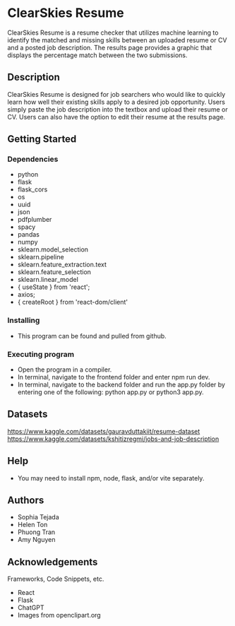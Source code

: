 <!---BeachHacks8.0-->
# ClearSkies Resume

ClearSkies Resume is a resume checker that utilizes machine learning to identify the matched and missing skills between an uploaded resume or CV and a posted job description. The results page provides a graphic that displays the percentage match between the two submissions.

## Description
ClearSkies Resume is designed for job searchers who would like to quickly learn how well their existing skills apply to a desired job opportunity. Users simply paste the job description into the textbox and upload their resume or CV. Users can also have the option to edit their resume at the results page.

## Getting Started

### Dependencies

- python
- flask
- flask_cors
- os
- uuid
- json
- pdfplumber
- spacy
- pandas
- numpy
- sklearn.model_selection
- sklearn.pipeline
- sklearn.feature_extraction.text
- sklearn.feature_selection
- sklearn.linear_model
- { useState } from 'react';
- axios;
- { createRoot } from 'react-dom/client'

### Installing
- This program can be found and pulled from github.

### Executing program
- Open the program in a compiler.
- In terminal, navigate to the frontend folder and enter npm run dev.
- In terminal, navigate to the backend folder and run the app.py folder by entering one of the following: python app.py or python3 app.py.

## Datasets
https://www.kaggle.com/datasets/gauravduttakiit/resume-dataset
https://www.kaggle.com/datasets/kshitizregmi/jobs-and-job-description

## Help
- You may need to install npm, node, flask, and/or vite separately.

## Authors
- Sophia Tejada
- Helen Ton
- Phuong Tran
- Amy Nguyen

## Acknowledgements
Frameworks, Code Snippets, etc.
- React
- Flask
- ChatGPT
- Images from openclipart.org
